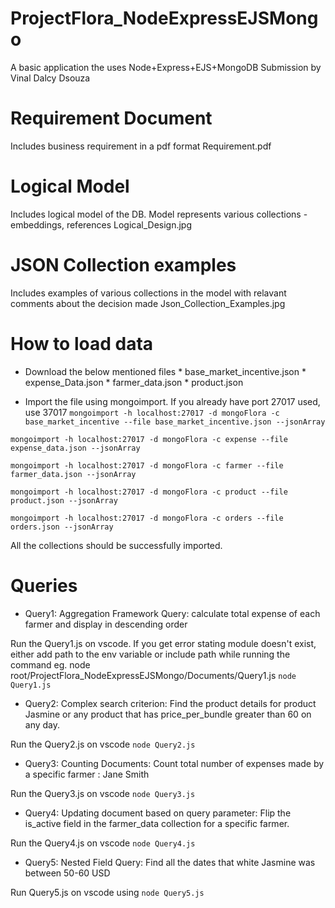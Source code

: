# ProjectFlora_NodeExpressEJSMongo
A basic application the uses Node+Express+EJS+MongoDB
Submission by Vinal Dalcy Dsouza

# Requirement Document
Includes business requirement in a pdf format
    Requirement.pdf

# Logical Model
Includes logical model of the DB. Model represents various collections - embeddings, references
    Logical_Design.jpg

# JSON Collection examples
Includes examples of various collections in the model with relavant comments about the decision made
    Json_Collection_Examples.jpg


# How to load data

* Download the below mentioned files
        * base_market_incentive.json
        * expense_Data.json
        * farmer_data.json
        * product.json

* Import the file using mongoimport. If you already have port 27017 used, use 37017
```mongoimport -h localhost:27017 -d mongoFlora -c base_market_incentive --file base_market_incentive.json --jsonArray```

```mongoimport -h localhost:27017 -d mongoFlora -c expense --file expense_data.json --jsonArray```

```mongoimport -h localhost:27017 -d mongoFlora -c farmer --file farmer_data.json --jsonArray```

```mongoimport -h localhost:27017 -d mongoFlora -c product --file product.json --jsonArray```

```mongoimport -h localhost:27017 -d mongoFlora -c orders --file orders.json --jsonArray```

All the collections should be successfully imported.

# Queries
* Query1: Aggregation Framework Query: calculate total expense of each farmer and display in descending order

Run the Query1.js on vscode. If you get error stating module doesn't exist, either add path to the env variable or include path while running the command eg. node root/ProjectFlora_NodeExpressEJSMongo/Documents/Query1.js
```node Query1.js```

* Query2: Complex search criterion: Find the product details for product Jasmine or any product that has price_per_bundle greater than 60 on any day.

Run the Query2.js on vscode
```node Query2.js```

* Query3: Counting Documents: Count total number of expenses made by a specific farmer : Jane Smith

Run the Query3.js on vscode
```node Query3.js```

* Query4: Updating document based on query parameter: Flip the is_active field in the farmer_data collection for a specific farmer.

Run the Query4.js on vscode
```node Query4.js```

* Query5: Nested Field Query: Find all the dates that white Jasmine was between 50-60 USD

Run Query5.js on vscode using
```node Query5.js```
